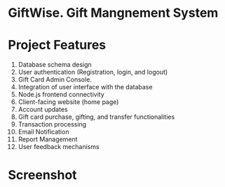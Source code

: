 # GiftWise. Gift Mangnement System

# Project Features
1. Database schema design <br>
2. User authentication (Registration, login, and logout) <br>
3. Gift Card Admin Console. <br>
4. Integration of user interface with the database <br>
5. Node.js frontend connectivity <br>
6. Client-facing website (home page) <br>
7. Account updates<br>
8. Gift card purchase, gifting, and transfer functionalities <br>
9. Transaction processing <br>
10. Email Notification <br>
11. Report Management <br>
12. User feedback mechanisms <br>

# Screenshot

